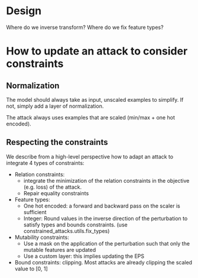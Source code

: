# Design

Where do we inverse transform? 
Where do we fix feature types?

# How to update an attack to consider constraints

## Normalization

The model should always take as input, unscaled examples to simplify. 
If not, simply add a layer of normalization.

The attack always uses examples that are scaled (min/max + one hot encoded).

## Respecting the constraints

We describe from a high-level perspective how to adapt an attack to integrate 4 types of constraints:

- Relation constraints: 
	- integrate the minimization of the relation constraints in the objective (e.g. loss) of the attack.
	- Repair equality constraints
- Feature types:
    - One hot encoded: a forward and backward pass on the scaler is sufficient
    - Integer: Round values in the inverse direction of the perturbation to satisfy types and bounds constraints. (use constrained_attacks.utils.fix_types)
- Mutability constraints: 
    - Use a mask on the application of the perturbation such that only the mutable features are updated
    - Use a custom layer: this implies updating the EPS
- Bound constraints: clipping. Most attacks are already clipping the scaled value to [0, 1]
